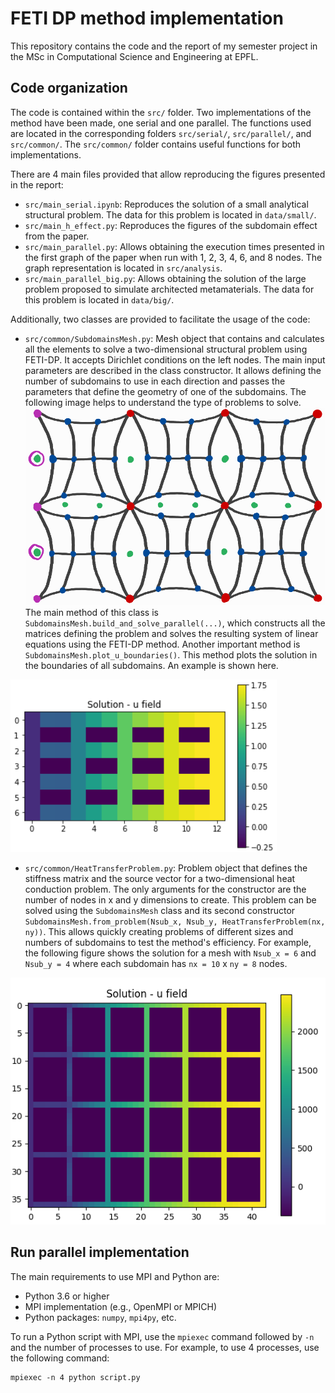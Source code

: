 # FETI DP method implementation
This repository contains the code and the report of my semester project in the MSc in Computational Science and Engineering at EPFL.

## Code organization

The code is contained within the `src/` folder. Two implementations of the method have been made, one serial and one parallel. The functions used are located in the corresponding folders `src/serial/`, `src/parallel/`, and `src/common/`. The `src/common/` folder contains useful functions for both implementations.

There are 4 main files provided that allow reproducing the figures presented in the report:

- `src/main_serial.ipynb`: Reproduces the solution of a small analytical structural problem. The data for this problem is located in `data/small/`.
- `src/main_h_effect.py`: Reproduces the figures of the subdomain effect from the paper.
- `src/main_parallel.py`: Allows obtaining the execution times presented in the first graph of the paper when run with 1, 2, 3, 4, 6, and 8 nodes. The graph representation is located in `src/analysis`.
- `src/main_parallel_big.py`: Allows obtaining the solution of the large problem proposed to simulate architected metamaterials. The data for this problem is located in `data/big/`.

Additionally, two classes are provided to facilitate the usage of the code:

- `src/common/SubdomainsMesh.py`: Mesh object that contains and calculates all the elements to solve a two-dimensional structural problem using FETI-DP. It accepts Dirichlet conditions on the left nodes. The main input parameters are described in the class constructor. It allows defining the number of subdomains to use in each direction and passes the parameters that define the geometry of one of the subdomains. The following image helps to understand the type of problems to solve.
![SubdomainsMesh](/report/figures/subdomains_mesh.png)
The main method of this class is `SubdomainsMesh.build_and_solve_parallel(...)`, which constructs all the matrices defining the problem and solves the resulting system of linear equations using the FETI-DP method.
Another important method is `SubdomainsMesh.plot_u_boundaries()`. This method plots the solution in the boundaries of all subdomains. An example is shown here.

![SmallMesh](/report/figures/serial_mesh.png)

- `src/common/HeatTransferProblem.py`: Problem object that defines the stiffness matrix and the source vector for a two-dimensional heat conduction problem. The only arguments for the constructor are the number of nodes in x and y dimensions to create. This problem can be solved using the `SubdomainsMesh` class and its second constructor `SubdomainsMesh.from_problem(Nsub_x, Nsub_y, HeatTransferProblem(nx, ny))`. This allows quickly creating problems of different sizes and numbers of subdomains to test the method's efficiency. For example, the following figure shows the solution for a mesh with `Nsub_x = 6` and `Nsub_y = 4` where each subdomain has `nx = 10` x `ny = 8` nodes.

![HeatMesh](/report/figures/heat_mesh.png)

## Run parallel implementation

The main requirements to use MPI and Python are:
- Python 3.6 or higher
- MPI implementation (e.g., OpenMPI or MPICH)
- Python packages: `numpy`, `mpi4py`, etc.

To run a Python script with MPI, use the `mpiexec` command followed by `-n` and the number of processes to use. For example, to use 4 processes, use the following command:

```<bash>
mpiexec -n 4 python script.py
```
